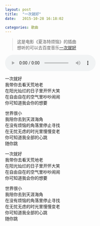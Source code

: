 ```yaml
---
layout: post
title:  "一次就好"
date:   2015-10-28 16:18:02

categories: 歌曲
---
```


> 这是电影《夏洛特烦恼》的插曲  
> 想听的可以去百度音乐[一次就好][1]  

<audio controls>
  <source src="http://sc1.111ttt.com/2015/1/10/11/103111454219.mp3" type="audio/mpeg">
Your browser does not support the audio element.
</audio>

一次就好  
我带你去看天荒地老  
在阳光灿烂的日子里开怀大笑  
在自由自在的空气里吵吵闹闹  
你可知道我会你的想要  

世界很小  
我陪你去到天涯海角  
在没有烦恼的角落里停止寻找  
在无忧无虑的时光里慢慢变老  
你可知道我全部的心跳  
随你跳  

一次就好  
我带你去看天荒地老  
在阳光灿烂的日子里开怀大笑  
在自由自在的空气里吵吵闹闹  
你可知道我会你的想要  

世界很小  
我陪你去到天涯海角  
在没有烦恼的角落里停止寻找  
在无忧无虑的时光里慢慢变老  
你可知道我全部的心跳  
随你跳  


[1]:(http://music.baidu.com/song/s/7407eff3c72085615e42c)
